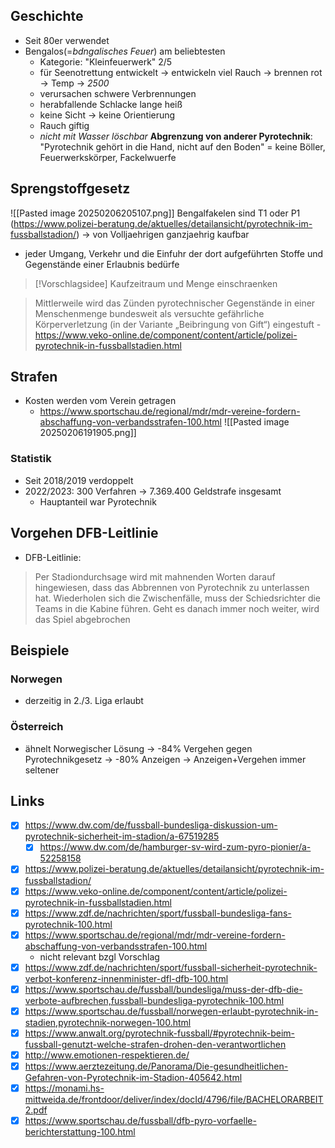 ## Geschichte
- Seit 80er verwendet
- Bengalos(=*bdngalisches Feuer*) am beliebtesten
	- Kategorie: "Kleinfeuerwerk" 2/5
	- für Seenotrettung entwickelt
		-> entwickeln viel Rauch
		-> brennen rot
		-> Temp -> *2500*
	- verursachen schwere Verbrennungen
	- herabfallende Schlacke lange heiß
	- keine Sicht -> keine Orientierung
	- Rauch giftig
	- *nicht mit Wasser löschbar*
**Abgrenzung von anderer Pyrotechnik**: "Pyrotechnik gehört in die Hand, nicht auf den Boden" = keine Böller, Feuerwerkskörper, Fackelwuerfe


## Sprengstoffgesetz
![[Pasted image 20250206205107.png]]
Bengalfakelen sind T1 oder P1 (https://www.polizei-beratung.de/aktuelles/detailansicht/pyrotechnik-im-fussballstadion/)
-> von Volljaehrigen ganzjaehrig kaufbar
- jeder Umgang, Verkehr und die Einfuhr der dort aufgeführten Stoffe und Gegenstände einer Erlaubnis bedürfe
>[!Vorschlagsidee]
>Kaufzeitraum und Menge einschraenken

>Mittlerweile wird das Zünden pyrotechnischer Gegenstände in einer Menschenmenge bundesweit als versuchte gefährliche Körperverletzung (in der Variante „Beibringung von Gift“) eingestuft - https://www.veko-online.de/component/content/article/polizei-pyrotechnik-in-fussballstadien.html


## Strafen
- Kosten werden vom Verein getragen
    - https://www.sportschau.de/regional/mdr/mdr-vereine-fordern-abschaffung-von-verbandsstrafen-100.html
	![[Pasted image 20250206191905.png]]

### Statistik
- Seit 2018/2019 verdoppelt
- 2022/2023: 300 Verfahren -> 7.369.400 Geldstrafe insgesamt
	- Hauptanteil war Pyrotechnik
## Vorgehen DFB-Leitlinie
- DFB-Leitlinie:
>Per Stadiondurchsage wird mit mahnenden Worten darauf hingewiesen, dass das Abbrennen von Pyrotechnik zu unterlassen hat. Wiederholen sich die Zwischenfälle, muss der Schiedsrichter die Teams in die Kabine führen. Geht es danach immer noch weiter, wird das Spiel abgebrochen

## Beispiele
### Norwegen
- derzeitig in 2./3. Liga erlaubt

### Österreich
- ähnelt Norwegischer Lösung
-> -84% Vergehen gegen Pyrotechnikgesetz
-> -80% Anzeigen
-> Anzeigen+Vergehen immer seltener


## Links
- [x] https://www.dw.com/de/fussball-bundesliga-diskussion-um-pyrotechnik-sicherheit-im-stadion/a-67519285
	- [x] https://www.dw.com/de/hamburger-sv-wird-zum-pyro-pionier/a-52258158
- [x] https://www.polizei-beratung.de/aktuelles/detailansicht/pyrotechnik-im-fussballstadion/
- [x] https://www.veko-online.de/component/content/article/polizei-pyrotechnik-in-fussballstadien.html
- [x] https://www.zdf.de/nachrichten/sport/fussball-bundesliga-fans-pyrotechnik-100.html
- [x] https://www.sportschau.de/regional/mdr/mdr-vereine-fordern-abschaffung-von-verbandsstrafen-100.html
	- nicht relevant bzgl Vorschlag
- [x] https://www.zdf.de/nachrichten/sport/fussball-sicherheit-pyrotechnik-verbot-konferenz-innenminister-dfl-dfb-100.html
- [x] https://www.sportschau.de/fussball/bundesliga/muss-der-dfb-die-verbote-aufbrechen,fussball-bundesliga-pyrotechnik-100.html
- [x] https://www.sportschau.de/fussball/norwegen-erlaubt-pyrotechnik-in-stadien,pyrotechnik-norwegen-100.html
- [x] https://www.anwalt.org/pyrotechnik-fussball/#pyrotechnik-beim-fussball-genutzt-welche-strafen-drohen-den-verantwortlichen
- [x] http://www.emotionen-respektieren.de/
- [x] https://www.aerztezeitung.de/Panorama/Die-gesundheitlichen-Gefahren-von-Pyrotechnik-im-Stadion-405642.html
- [x] https://monami.hs-mittweida.de/frontdoor/deliver/index/docId/4796/file/BACHELORARBEIT2.pdf
- [x] https://www.sportschau.de/fussball/dfb-pyro-vorfaelle-berichterstattung-100.html